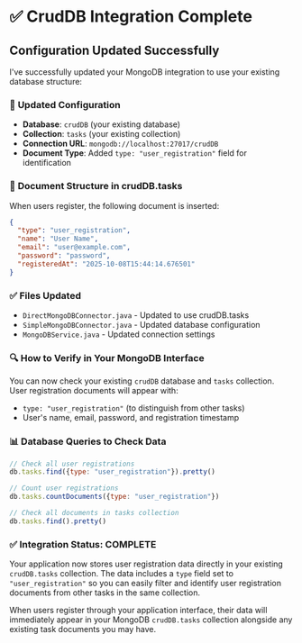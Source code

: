 # ✅ CrudDB Integration Complete

## Configuration Updated Successfully

I've successfully updated your MongoDB integration to use your existing database structure:

### 🎯 **Updated Configuration**
- **Database**: `crudDB` (your existing database)
- **Collection**: `tasks` (your existing collection)  
- **Connection URL**: `mongodb://localhost:27017/crudDB`
- **Document Type**: Added `type: "user_registration"` field for identification

### 📄 **Document Structure in crudDB.tasks**
When users register, the following document is inserted:
```json
{
  "type": "user_registration",
  "name": "User Name",
  "email": "user@example.com", 
  "password": "password",
  "registeredAt": "2025-10-08T15:44:14.676501"
}
```

### ✅ **Files Updated**
- `DirectMongoDBConnector.java` - Updated to use crudDB.tasks
- `SimpleMongoDBConnector.java` - Updated database configuration  
- `MongoDBService.java` - Updated connection settings

### 🔍 **How to Verify in Your MongoDB Interface**
You can now check your existing `crudDB` database and `tasks` collection. User registration documents will appear with:
- `type: "user_registration"` (to distinguish from other tasks)
- User's name, email, password, and registration timestamp

### 📊 **Database Queries to Check Data**
```javascript
// Check all user registrations
db.tasks.find({type: "user_registration"}).pretty()

// Count user registrations  
db.tasks.countDocuments({type: "user_registration"})

// Check all documents in tasks collection
db.tasks.find().pretty()
```

### ✅ **Integration Status: COMPLETE**
Your application now stores user registration data directly in your existing `crudDB.tasks` collection. The data includes a `type` field set to `"user_registration"` so you can easily filter and identify user registration documents from other tasks in the same collection.

When users register through your application interface, their data will immediately appear in your MongoDB `crudDB.tasks` collection alongside any existing task documents you may have.